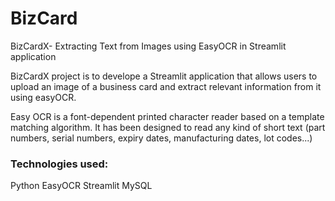 # BizCard
BizCardX- Extracting Text from Images using EasyOCR in Streamlit application

BizCardX project is to develope a Streamlit application that allows users to upload an image of a business card and extract relevant information from it using easyOCR.

Easy OCR is a font-dependent printed character reader based on a template matching algorithm. It has been designed to read any kind of short text (part numbers, serial numbers, expiry dates, manufacturing dates, lot codes...)

### Technologies used:
Python
EasyOCR
Streamlit
MySQL
